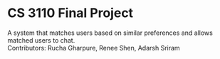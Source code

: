 # CS 3110 Final Project
A system that matches users based on similar preferences and allows matched users to chat.  
Contributors: Rucha Gharpure, Renee Shen, Adarsh Sriram
